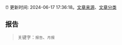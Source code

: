 :alarm_clock: 更新时间: 2024-06-17 17:36:18。[文章来源](/README.md)、[文章分类](/TAGS.md)

## 报告


> 关键字：`报告`、`月报`



